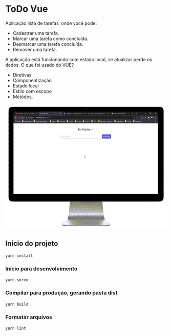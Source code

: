 # ToDo Vue
Aplicação lista de tarefas, onde você pode: 
- Cadastrar uma tarefa.
- Marcar uma tarefa como concluída.
- Desmarcar uma tarefa concluída.
- Remover uma tarefa.

A aplicação está funcionando com estado local, se atualizar perde os dados.
O que foi usado do VUE? 
- Diretivas
- Componentização
- Estado local
- Estilo com escopo
- Metódos.

<p align="center">
<img src="https://github.com/FSNagel/to-do-vue/blob/master/image.gif?raw=true" />
</p>

## Início do projeto
```
yarn install
```

### Início para desenvolvimento
```
yarn serve
```

### Compilar para produção, gerando pasta dist
```
yarn build
```

### Formatar arquivos
```
yarn lint
```
